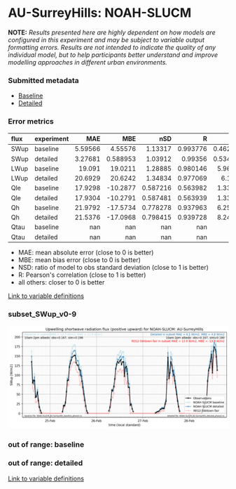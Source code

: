 # AU-SurreyHills: NOAH-SLUCM

**NOTE:** *Results presented here are highly dependent on how models are configured in this experiment and may be subject to variable output formatting errors. Results are not intended to indicate the quality of any individual model, but to help participants better understand and improve modelling approaches in different urban environments.*

### Submitted metadata

- [Baseline](NOAH-SLUCM_AU-SurreyHills_baseline_attrs.md)
- [Detailed](NOAH-SLUCM_AU-SurreyHills_detailed_attrs.md)

### Error metrics

| flux   | experiment   |       MAE |        MBE |        nSD |          R |        5th |      95th |      RMSE |      cRMSE |       AMBE |       1-nSD |          1-R |   nSkewness |   nKurtosis |     Overlap |
|:-------|:-------------|----------:|-----------:|-----------:|-----------:|-----------:|----------:|----------:|-----------:|-----------:|------------:|-------------:|------------:|------------:|------------:|
| SWup   | baseline     |   5.59566 |   4.55576  |   1.13317  |   0.993776 |   0.462628 |  17.7315  |   8.27788 |   0.17844  |   4.55576  |   0.133175  |   0.00622379 |   0.118226  |   1.75774   |   0.102411  |
| SWup   | detailed     |   3.27681 |   0.588953 |   1.03912  |   0.99356  |   0.534735 |   5.97633 |   4.76668 |   0.122123 |   0.588953 |   0.0391178 |   0.00644002 |   0.123925  |   1.82248   |   0.0947993 |
| LWup   | baseline     |  19.091   |  19.0211   |   1.28885  |   0.980146 |   5.96671  |  42.3684  |  22.5957  |   0.366895 |  19.0211   |   0.288847  |   0.0198543  |   0.0265576 |   0.0324262 |   0.240557  |
| LWup   | detailed     |  20.6929  |  20.6242   |   1.34834  |   0.977069 |   6.1236   |  49.1769  |  25.0559  |   0.427998 |  20.6242   |   0.348343  |   0.022931   |   0.021031  |   0.0567233 |   0.246475  |
| Qle    | baseline     |  17.9298  | -10.2877   |   0.587216 |   0.563982 |   1.33883  |  34.8924  |  30.0282  |   0.826114 |  10.2877   |   0.412785  |   0.436018   |   0.222019  |   0.715687  |   0.239731  |
| Qle    | detailed     |  17.9304  | -10.2791   |   0.587481 |   0.563939 |   1.33883  |  34.8924  |  30.0265  |   0.826152 |  10.2791   |   0.412519  |   0.436061   |   0.221485  |   0.714477  |   0.239504  |
| Qh     | baseline     |  21.9792  | -17.5734   |   0.778278 |   0.937963 |   6.25496  |  46.3659  |  33.6843  |   0.381738 |  17.5734   |   0.221722  |   0.0620366  |   0.0534557 |   0.121432  |   0.178257  |
| Qh     | detailed     |  21.5376  | -17.0968   |   0.798415 |   0.939728 |   8.24357  |  43.1515  |  32.6801  |   0.369973 |  17.0968   |   0.201584  |   0.0602715  |   0.0908854 |   0.184136  |   0.178689  |
| Qtau   | baseline     | nan       | nan        | nan        | nan        | nan        | nan       | nan       | nan        | nan        | nan         | nan          | nan         | nan         | nan         |
| Qtau   | detailed     | nan       | nan        | nan        | nan        | nan        | nan       | nan       | nan        | nan        | nan         | nan          | nan         | nan         | nan         |

 - MAE: mean absolute error (close to 0 is better)
 - MBE: mean bias error (close to 0 is better)
 - NSD: ratio of model to obs standard deviation (close to 1 is better)
 - R: Pearson's correlation (close to 1 is better)
 - all others: closer to 0 is better

[Link to variable definitions](../modelattrs/variable_definitions.md)

### <a name="subset_swup_v0-9"></a>subset_SWup_v0-9
[![NOAH-SLUCM_AU-SurreyHills_subset_SWup_v0-9.png](NOAH-SLUCM_AU-SurreyHills_subset_SWup_v0-9.png)](NOAH-SLUCM_AU-SurreyHills_subset_SWup_v0-9.png)

### out of range: baseline


### out of range: detailed



[Link to variable definitions](../modelattrs/variable_definitions.md)

